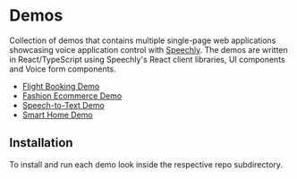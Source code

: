 # Demos

Collection of demos that contains multiple single-page web applications showcasing voice application control with [Speechly](https://speechly.com). The demos are written in React/TypeScript using Speechly's React client libraries, UI components and Voice form components.

- [Flight Booking Demo](https://demos.speechly.com/booking/)
- [Fashion Ecommerce Demo](https://demos.speechly.com/fashion/)
- [Speech-to-Text Demo](https://demos.speechly.com/speech-to-text/)
- [Smart Home Demo](https://demos.speechly.com/smart-home/)

## Installation 

To install and run each demo look inside the respective repo subdirectory. 
